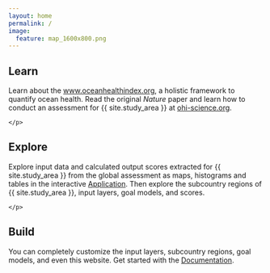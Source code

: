 ```yaml
---
layout: home
permalink: /
image:
  feature: map_1600x800.png
---
```


<div class="tiles">

  <div class="tile">
    <h2 class="post-title"><i class="fa fa-book fa-3x"></i> Learn</h2>
    <p class="post-excerpt">
      Learn about the <a href="http://www.oceanhealthindex.org">www.oceanhealthindex.org</a>, a holistic framework to quantify ocean health. Read the original <em>Nature</em> paper and learn how to conduct an assessment for {{ site.study_area }} at <a href="http://ohi-science.org">ohi-science.org</a>.
      
    </p>
  </div>

  <div class="tile">
    <h2 class="post-title"><i class="fa fa-globe fa-3x"></i> Explore</h2>
    <p class="post-excerpt">
      Explore input data and calculated output scores extracted for {{ site.study_area }} from the global assessment as maps, histograms and tables in the interactive <a href="./docs">Application</a>. Then explore the subcountry regions of {{ site.study_area }}, input layers, goal models, and scores.
      
    </p>
  </div>

  <div class="tile">
    <h2 class="post-title"><i class="fa fa-cubes fa-3x"></i> Build</h2>
    <p class="post-excerpt">
      You can completely customize the input layers, subcountry regions, goal models, and even this website. 
      Get started with the <a href="./docs">Documentation</a>.
    </p>
  </div>
</div>
